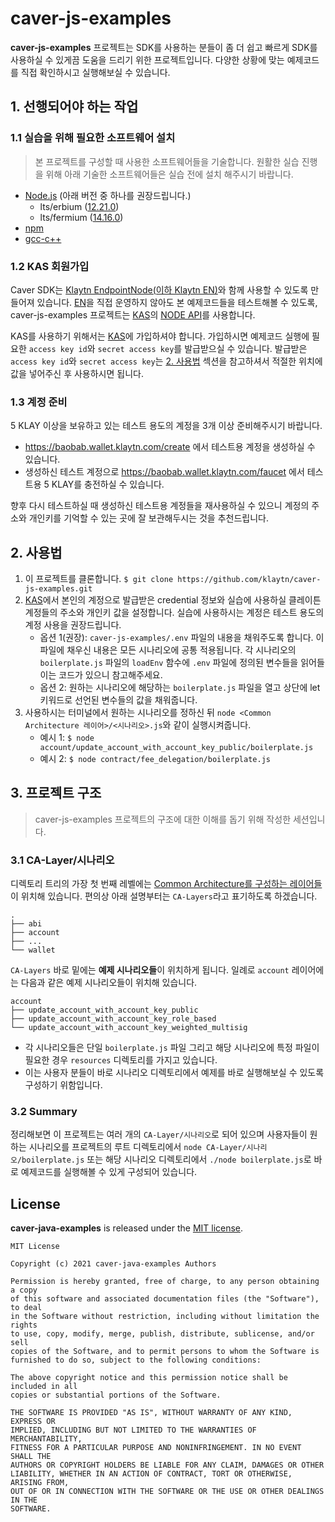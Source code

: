 # caver-js-examples
**caver-js-examples** 프로젝트는 SDK를 사용하는 분들이 좀 더 쉽고 빠르게 SDK를 사용하실 수 있게끔 도움을 드리기 위한 프로젝트입니다.
다양한 상황에 맞는 예제코드를 직접 확인하시고 실행해보실 수 있습니다.

## 1. 선행되어야 하는 작업
### 1.1 실습을 위해 필요한 소프트웨어 설치
> 본 프로젝트를 구성할 때 사용한 소프트웨어들을 기술합니다. 원활한 실습 진행을 위해 아래 기술한 소프트웨어들은 실습 전에 설치 해주시기 바랍니다.
* [Node.js](https://nodejs.org/en/download/) (아래 버전 중 하나를 권장드립니다.)
  * lts/erbium ([12.21.0](https://nodejs.org/dist/latest-v12.x/)) 
  * lts/fermium ([14.16.0](https://nodejs.org/dist/latest-v14.x/))
* [npm](https://www.npmjs.com/get-npm)
* [gcc-c++](https://gcc.gnu.org/)

### 1.2 KAS 회원가입
Caver SDK는 [Klaytn EndpointNode(이하 Klaytn EN)](https://docs.klaytn.com/node/endpoint-node)와 함께 사용할 수 있도록 만들어져 있습니다.
[EN](https://docs.klaytn.com/node/endpoint-node)을 직접 운영하지 않아도 본 예제코드들을 테스트해볼 수 있도록, caver-js-examples 프로젝트는 [KAS](https://klaytnapi.com)의 [NODE API](https://refs.klaytnapi.com/en/node/latest)를 사용합니다.

KAS를 사용하기 위해서는 [KAS](https://klaytnapi.com)에 가입하셔야 합니다. 가입하시면 예제코드 실행에 필요한 `access key id`와 `secret access key`를 발급받으실 수 있습니다.
발급받은 `access key id`와 `secret access key`는 [2. 사용법](https://github.com/klaytn/caver-js-examples/blob/master/README.ko.md#2-%EC%82%AC%EC%9A%A9%EB%B2%95) 섹션을 참고하셔서 적절한 위치에 값을 넣어주신 후 사용하시면 됩니다.

### 1.3 계정 준비
5 KLAY 이상을 보유하고 있는 테스트 용도의 계정을 3개 이상 준비해주시기 바랍니다.
* https://baobab.wallet.klaytn.com/create 에서 테스트용 계정을 생성하실 수 있습니다.
* 생성하신 테스트 계정으로 https://baobab.wallet.klaytn.com/faucet 에서 테스트용 5 KLAY를 충전하실 수 있습니다.

향후 다시 테스트하실 때 생성하신 테스트용 계정들을 재사용하실 수 있으니 계정의 주소와 개인키를 기억할 수 있는 곳에 잘 보관해두시는 것을 추천드립니다.

## 2. 사용법
1. 이 프로젝트를 클론합니다. `$ git clone https://github.com/klaytn/caver-js-examples.git`
2. [KAS](https://www.klaytnapi.com/ko/landing/main)에서 본인의 계정으로 발급받은 credential 정보와 실습에 사용하실 클레이튼 계정들의 주소와 개인키 값을 설정합니다. 실습에 사용하시는 계정은 테스트 용도의 계정 사용을 권장드립니다.
   * 옵션 1(권장): `caver-js-examples/.env` 파일의 내용을 채워주도록 합니다. 이 파일에 채우신 내용은 모든 시나리오에 공통 적용됩니다. 각 시나리오의 `boilerplate.js` 파일의 `loadEnv` 함수에 `.env` 파일에 정의된 변수들을 읽어들이는 코드가 있으니 참고해주세요.
   * 옵션 2: 원하는 시나리오에 해당하는 `boilerplate.js` 파일을 열고 상단에 let 키워드로 선언된 변수들의 값을 채워줍니다.
3. 사용하시는 터미널에서 원하는 시나리오를 정하신 뒤 `node <Common Architecture 레이어>/<시나리오>.js`와 같이 실행시켜줍니다.
   * 예시 1: `$ node account/update_account_with_account_key_public/boilerplate.js`
   * 예시 2: `$ node contract/fee_delegation/boilerplate.js`

## 3. 프로젝트 구조
> caver-js-examples 프로젝트의 구조에 대한 이해를 돕기 위해 작성한 세션입니다.
### 3.1 CA-Layer/시나리오

디렉토리 트리의 가장 첫 번째 레벨에는 [Common Architecture를 구성하는 레이어들](https://kips.klaytn.com/KIPs/kip-34#layer-diagram-of-the-common-architecture)이 위치해 있습니다. 편의상 아래 설명부터는 `CA-Layers`라고 표기하도록 하겠습니다.
```
.
├── abi
├── account
├── ...
└── wallet
```

`CA-Layers` 바로 밑에는 **예제 시나리오들**이 위치하게 됩니다. 일례로 `account` 레이어에는 다음과 같은 예제 시나리오들이 위치해 있습니다.
```
account
├── update_account_with_account_key_public
├── update_account_with_account_key_role_based
└── update_account_with_account_key_weighted_multisig
```
* 각 시나리오들은 단일 `boilerplate.js` 파일 그리고 해당 시나리오에 특정 파일이 필요한 경우 `resources` 디렉토리를 가지고 있습니다.
* 이는 사용자 분들이 바로 시나리오 디렉토리에서 예제를 바로 실행해보실 수 있도록 구성하기 위함입니다.

### 3.2 Summary
정리해보면 이 프로젝트는 여러 개의 `CA-Layer/시나리오`로 되어 있으며 사용자들이 원하는 시나리오를 프로젝트의 루트 디렉토리에서 `node CA-Layer/시나리오/boilerplate.js` 또는 해당 시나리오 디렉토리에서 `./node boilerplate.js`로 바로 예제코드를 실행해볼 수 있게 구성되어 있습니다.

## License
**caver-java-examples** is released under the [MIT license](./LICENSE).

```
MIT License

Copyright (c) 2021 caver-java-examples Authors

Permission is hereby granted, free of charge, to any person obtaining a copy
of this software and associated documentation files (the "Software"), to deal
in the Software without restriction, including without limitation the rights
to use, copy, modify, merge, publish, distribute, sublicense, and/or sell
copies of the Software, and to permit persons to whom the Software is
furnished to do so, subject to the following conditions:

The above copyright notice and this permission notice shall be included in all
copies or substantial portions of the Software.

THE SOFTWARE IS PROVIDED "AS IS", WITHOUT WARRANTY OF ANY KIND, EXPRESS OR
IMPLIED, INCLUDING BUT NOT LIMITED TO THE WARRANTIES OF MERCHANTABILITY,
FITNESS FOR A PARTICULAR PURPOSE AND NONINFRINGEMENT. IN NO EVENT SHALL THE
AUTHORS OR COPYRIGHT HOLDERS BE LIABLE FOR ANY CLAIM, DAMAGES OR OTHER
LIABILITY, WHETHER IN AN ACTION OF CONTRACT, TORT OR OTHERWISE, ARISING FROM,
OUT OF OR IN CONNECTION WITH THE SOFTWARE OR THE USE OR OTHER DEALINGS IN THE
SOFTWARE.
```

